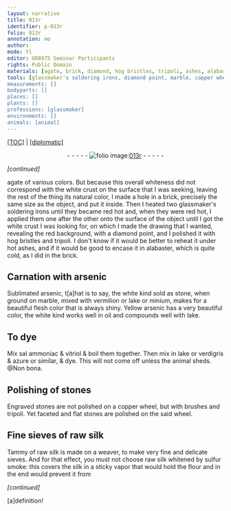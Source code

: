```yaml
---
layout: narrative
title: 013r
identifier: p-013r
folio: 013r
annotation: no
author:
mode: tl
editor: GR8975 Seminar Participants
rights: Public Domain
materials: [agate, brick, diamond, hog bristles, tripoli, ashes, alabaster, arsenic, Sublimated arsenic, stone, marble, vermilion, lake, minium, Yellow arsenic, oil, sal ammoniac, vitriol, verdigris, azure, stones, copper, silk, sulfur]
tools: [glassmaker's soldering irons, diamond point, marble, copper wheel, brushes, wheel, sieves]
measurements: []
bodyparts: []
places: []
plants: []
professions: [glassmaker]
environments: []
animals: [animal]
---
```


<p><a href="{{ site.baseurl }}/translation/">[TOC]</a> | <a href="{{ site.baseurl }}/texts/p-013r_tc/">[diplomatic]</a></p><div class="folio" align="center">- - - - - <a href="http://gallica.bnf.fr/ark:/12148/btv1b10500001g/f31.image" target="_blank"><img src="https://cu-mkp.github.io/2017-workshop-edition/assets/photo-icon.png" alt="folio image: " style="display:inline-block; margin-bottom:-3px;"/>013r</a> - - - - - </div>  
 
*[continued]*
  
 <span class="m">agate</span> of various colors. But because this overall whiteness did not correspond with the white crust on the surface that I was seeking, leaving the rest of the thing its natural color, I made a hole in a <span class="m">brick</span>, precisely the same size as the object, and put it inside. Then I heated two <span class="tl"><span class="pro">glassmaker</span>'s soldering irons</span> until they became red hot and, when they were red hot, I applied them one after the other onto the surface of the object until I got the white crust I was looking for, on which I made the drawing that I wanted, revealing the red background, with a <span class="tl"><span class="m">diamond</span> point</span>, and I polished it with <span class="m">hog bristles</span> and <span class="m">tripoli</span>. I don't know if it would be better to reheat it under hot <span class="m">ashes</span>, and if it would be good to encase it in <span class="m">alabaster</span>, which is quite cold, as I did in the <span class="m">brick</span>.
 
 
  

## Carnation with <span class="m">arsenic</span>

 
<span class="m">Sublimated arsenic</span>, t[a]hat is to say, the white kind sold as <span class="m">stone</span>, when ground on <span class="tl"><span class="m">marble</span></span>, mixed with <span class="m">vermilion</span> or <span class="m">lake</span> or <span class="m">minium</span>, makes for a beautiful flesh color that is always shiny. <span class="m">Yellow arsenic</span> has a very beautiful color, the white kind works well in <span class="m">oil</span> and compounds well with <span class="m">lake</span>.
 
 
  

## To dye

 
Mix <span class="m">sal ammoniac</span> & <span class="m">vitriol</span> & boil them together. Then mix in <span class="m">lake</span> or <span class="m">verdigris</span> & <span class="m">azure</span> or similar, & dye. This will not come off unless the <span class="al">animal</span> sheds. @Non bona.
 
 
  

## Polishing of <span class="m">stones</span>

 
Engraved <span class="m">stones</span> are not polished on a <span class="tl"><span class="m">copper</span> wheel</span>, but with <span class="tl">brushes</span> and <span class="m">tripoli</span>. Yet faceted and flat stones are polished on the said <span class="tl">wheel</span>.
 
 
  

## Fine <span class="tl">sieves</span> of raw <span class="m">silk</span>

 
Tammy of raw <span class="m">silk</span> is made on a weaver, to make very fine and delicate <span class="tl">sieves</span>. And for that effect, you must not choose raw <span class="m">silk</span> whitened by <span class="m">sulfur</span> smoke: this covers the <span class="m">silk</span> in a sticky vapor that would hold the flour and in the end would prevent it from
 
*[continued]*
 
 [a]definition!